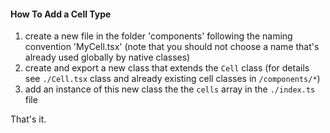 #### How To Add a Cell Type

1. create a new file in the folder 'components' following the naming convention 'MyCell.tsx' (note that you should not choose a name that's already used globally by native classes)
2. create and export a new class that extends the `Cell` class (for details see `./Cell.tsx` class and already existing cell classes in `/components/*`)
3. add an instance of this new class the the `cells` array in the `./index.ts` file

That's it.
